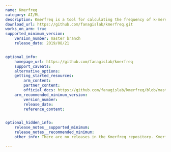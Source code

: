 ```yaml
---
name: Kmerfreq
category: AI/ML
description: Kmerfreq is a tool for calculating the frequency of k-mers (subsequences of length k) in a sequence of biological data.
download_url: https://github.com/fanagislab/kmerfreq.git
works_on_arm: true
supported_minimum_version: 
    version_number: master branch
    release_date: 2019/08/21


optional_info:
    homepage_url: https://github.com/fanagislab/kmerfreq
    support_caveats:
    alternative_options: 
    getting_started_resources:
        arm_content: 
        partner_content: 
        official_docs: https://github.com/fanagislab/kmerfreq/blob/master/ReadMe.txt
    arm_recommended_minimum_version:
        version_number:
        release_date:
        reference_content:


optional_hidden_info:
    release_notes__supported_minimum: 
    release_notes__recommended_minimum:
    other_info: There are no releases in the Kmerfreq repository. Kmerfreq was tested by cloning the repository and following the steps mentioned in the [README.md](https://github.com/fanagislab/kmerfreq/blob/master/ReadMe.txt).

---
```


